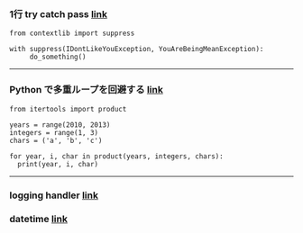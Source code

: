 
### 1行 try catch pass [link](https://code.i-harness.com/ja/q/62bb1c)
```
from contextlib import suppress

with suppress(IDontLikeYouException, YouAreBeingMeanException):
     do_something()
```
---


### Python で多重ループを回避する [link](https://qiita.com/QUANON/items/bce7495be0e350911e66)
```
from itertools import product

years = range(2010, 2013)
integers = range(1, 3)
chars = ('a', 'b', 'c')

for year, i, char in product(years, integers, chars):
  print(year, i, char)
```
---

### logging handler [link](https://symfoware.blog.fc2.com/blog-entry-885.html)

### datetime [link](https://qiita.com/motoki1990/items/8275dbe02d5fd5fa6d2d)

